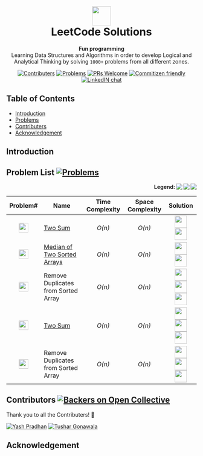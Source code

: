<!--

------------------------------------------------------------------------------------------------------------------------
----------------------------------------GUIDELINES FOR EDITING THE README-----------------------------------------------
------------------------------------------------------------------------------------------------------------------------

**For inserting the Logos of Programming Languages** 

    For accessing the names of the programming languages
    Link: https://simpleicons.org/ 
    
    For inserting it use the below line of code and replace the [ICON_NAME] with the name from above step.
    <img height="32" width="32" src="https://cdn.jsdelivr.net/npm/simple-icons@latest/icons/[ICON_NAME].svg" />


**Relative Link**
    Link to be mentioned in the below manner:
    Syntax:     ([Number]%20[Name of the file seperated %20 instead of space])
    Example:    (0001.%20Two%20Sum)
    Example:    (0004.%20Median%20of%20Two%20Sorted%20Arrays)

**For inserting the Number for LeetCode problem and its difficulty:** 
    
    Using the Creation API From the below link:
    https://shields.io/category/other/

    Steps:
    Change the "message" to the LeetCode Probelm Number
    Change the "color" to{red, orange, green} based on difficulty of that problem {HARD, MEDIUM, EASY}
    Height remains Constant
    Syntax:     <img src="https://img.shields.io/static/v1.svg?label=&message=[PROBLEM#].&color=[COLOR]" height="25">
    Example:    <img src="https://img.shields.io/static/v1.svg?label=&message=0001.&color=green" height="25">


**Complexities**
    For Writing the Complexity use the following Syntax:
    Big-O:      *O(n)*
    Theta:      *&theta;(n)* 
    Omega:      *&Omega;(n)*


-->




<!--

------------------------------------------------------------------------------------------------------------------------
-----------------------------------------------DESIGN IDEAS-------------------------------------------------------------
------------------------------------------------------------------------------------------------------------------------  

Alternative way for rows:

    | ![Contributers](https://img.shields.io/static/v1.svg?label=&message=0026.&color=red)     | Remove Duplicates from Sorted Array      | *&theta;(n)*     | *&theta;(n)*     | <img src="https://img.shields.io/static/v1.svg?label=&message=JAVA&color=007396&logo=java"> <img src="https://img.shields.io/static/v1.svg?label=&message=Python&color=yellow&logo=python"> |
  
    | 0001.     | Two Sum     | *O(n)*     | *O(n)*     | ![Contributers](https://img.shields.io/static/v1.svg?label=&message=EASY&color=green)     |
    | 0001.     | Two Sum     | *&theta;(n)*     | *&theta;(n)*     | ![Contributers](https://img.shields.io/static/v1.svg?label=&message=MEDIUM&color=orange)     |
    | 0026.     | Remove Duplicates from Sorted Array     | *&Omega;(n)*     | *&Omega;(n)*     | ![Contributers](https://img.shields.io/static/v1.svg?label=&message=HARD&color=red)     |


-->




<h1 align="center">
<img src="https://leetcode.com/static/images/LeetCode_logo.png" height="50px"> 
<br>LeetCode Solutions
</h1>

<div align="center">
  <strong>Fun programming</strong>
</div>

<div align="center">
  Learning Data Structures and Algorithms in order to develop Logical and Analytical Thinking by solving <code>1000+</code> problems from all different zones.
</div>

<div align="center"><p>

[![Contributers](https://img.shields.io/static/v1.svg?label=Contributers&message=%205%20&color=orange)](https://github.com/pradhan1234/leetcode/graphs/contributors)
[![Problems](https://img.shields.io/badge/%23Problems-50-yellow.svg)](https://github.com/pradhan1234/leetcode) 
[![PRs Welcome](https://img.shields.io/badge/PRs-Welcome-green.svg)]() 
[![Commitizen friendly](https://img.shields.io/badge/Commitizen-Friendly-brightgreen.svg)](https://github.com/pradhan1234/leetcode/community)
[![LinkedIN chat](https://img.shields.io/badge/Chat-On_LinkedIN-0077B5.svg)](https://linkedin.com)

</p></div>




## Table of Contents
<div>
<ul>
<li><a href="#Introduction">Introduction</a></li>
<li><a href="#Problems">Problems</a></li>
<li><a href="#Contributers">Contributers</a></li>
<li><a href="#Acknowledgement">Acknowledgement</a></li>
</ul>
</div>


<div name="Introduction" id="Introduction"></div>

## Introduction 	

<p>


</p>



<div name="Problems" id="Problems"></div>

## Problem List [![Problems](https://img.shields.io/badge/%23Problems-50-yellow.svg)](#Problems)	


<p align="right" > 
<img align="right" src="https://img.shields.io/static/v1.svg?label=&message=HARD&color=red"> 
<img align="right" src="https://img.shields.io/static/v1.svg?label=&message=MEDIUM&color=orange">
<img align="right" src="https://img.shields.io/static/v1.svg?label=&message=EASY&color=green">
<b> Legend: </b> </p>

<div align="center">

| Problem# | Name | Time Complexity | Space Complexity | Solution |
|:--------:| -------- | :--------: | :--------: |:--------:|
| <img src="https://img.shields.io/static/v1.svg?label=&message=0001.&color=green" height="25">      | [Two Sum](0001.%20Two%20Sum)    | *O(n)*     | *O(n)*     | <img height="32" width="32" src="https://cdn.jsdelivr.net/npm/simple-icons@latest/icons/java.svg" /> <img height="32" width="32" src="https://cdn.jsdelivr.net/npm/simple-icons@latest/icons/python.svg" /> |
| <img src="https://img.shields.io/static/v1.svg?label=&message=0004.&color=green" height="25">      | [Median of Two Sorted Arrays](0004.%20Median%20of%20Two%20Sorted%20Arrays)    | *O(n)*     | *O(n)*     | <img height="32" width="32" src="https://cdn.jsdelivr.net/npm/simple-icons@latest/icons/java.svg" /> <img height="32" width="32" src="https://cdn.jsdelivr.net/npm/simple-icons@latest/icons/python.svg" /> |
| <img src="https://img.shields.io/static/v1.svg?label=&message=0021.&color=red" height="25">     | Remove Duplicates from Sorted Array     | *O(n)*     | *O(n)*     | <img height="32" width="32" src="https://cdn.jsdelivr.net/npm/simple-icons@latest/icons/java.svg" /> <img height="32" width="32" src="https://cdn.jsdelivr.net/npm/simple-icons@latest/icons/python.svg" /> <img height="32" width="32" src="https://cdn.jsdelivr.net/npm/simple-icons@latest/icons/cplusplus.svg" />|
| <img src="https://img.shields.io/static/v1.svg?label=&message=0023.&color=orange" height="25">      | [Two Sum](https://github.com/pradhan1234/leetcode/tree/master/0001.%20Two%20Sum)     | *O(n)*     | *O(n)*     | <img height="32" width="32" src="https://cdn.jsdelivr.net/npm/simple-icons@latest/icons/java.svg" /> <img height="32" width="32" src="https://cdn.jsdelivr.net/npm/simple-icons@latest/icons/python.svg" /> <img height="32" width="32" src="https://cdn.jsdelivr.net/npm/simple-icons@latest/icons/cplusplus.svg" /> |
| <img src="https://img.shields.io/static/v1.svg?label=&message=0026.&color=orange" height="25">     | Remove Duplicates from Sorted Array     | *O(n)*     | *O(n)*     | <img height="32" width="32" src="https://cdn.jsdelivr.net/npm/simple-icons@latest/icons/java.svg" /> <img height="32" width="32" src="https://cdn.jsdelivr.net/npm/simple-icons@latest/icons/python.svg" /> <img height="32" width="32" src="https://cdn.jsdelivr.net/npm/simple-icons@latest/icons/cplusplus.svg" />|


</div>



<div name="Contributers" id="Contributers"></div>

## Contributors [![Backers on Open Collective](https://img.shields.io/static/v1.svg?label=Contributers&message=&nbsp;5&nbsp;&color=orange)](#Contributers)

Thank you to all the Contributers! 🙏 


[![Yash Pradhan](https://avatars1.githubusercontent.com/u/10259704?s=100&v=4)](https://github.com/pradhan1234)
[![Tushar Gonawala](https://avatars2.githubusercontent.com/u/14814417?s=100&v=4)](https://github.com/tushar8049)





<div name="Acknowledgement" id="Acknowledgement"></div>

## Acknowledgement 	

<p>


</p>

